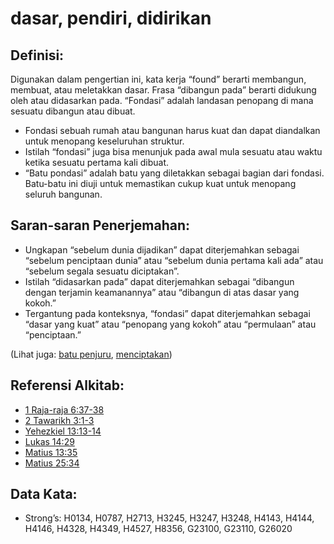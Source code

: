 # dasar, pendiri, didirikan

## Definisi:

Digunakan dalam pengertian ini, kata kerja “found” berarti membangun, membuat, atau meletakkan dasar. Frasa “dibangun pada” berarti didukung oleh atau didasarkan pada. “Fondasi” adalah landasan penopang di mana sesuatu dibangun atau dibuat.

* Fondasi sebuah rumah atau bangunan harus kuat dan dapat diandalkan untuk menopang keseluruhan struktur.
* Istilah “fondasi” juga bisa menunjuk pada awal mula sesuatu atau waktu ketika sesuatu pertama kali dibuat.
* “Batu pondasi” adalah batu yang diletakkan sebagai bagian dari fondasi. Batu-batu ini diuji untuk memastikan cukup kuat untuk menopang seluruh bangunan.

## Saran-saran Penerjemahan:

* Ungkapan “sebelum dunia dijadikan” dapat diterjemahkan sebagai “sebelum penciptaan dunia” atau “sebelum dunia pertama kali ada” atau “sebelum segala sesuatu diciptakan”.
* Istilah “didasarkan pada” dapat diterjemahkan sebagai “dibangun dengan terjamin keamanannya” atau “dibangun di atas dasar yang kokoh.”
* Tergantung pada konteksnya, “fondasi” dapat diterjemahkan sebagai “dasar yang kuat” atau “penopang yang kokoh” atau “permulaan” atau “penciptaan.”

(Lihat juga: [batu penjuru](../kt/cornerstone.md), [menciptakan](../other/creation.md))

## Referensi Alkitab:

* [1 Raja-raja 6:37-38](rc://en/tn/help/1ki/06/37)
* [2 Tawarikh 3:1-3](rc://en/tn/help/2ch/03/01)
* [Yehezkiel 13:13-14](rc://en/tn/help/ezk/13/13)
* [Lukas 14:29](rc://en/tn/help/luk/14/29)
* [Matius 13:35](rc://en/tn/help/mat/13/35)
* [Matius 25:34](rc://en/tn/help/mat/25/34)

## Data Kata:

* Strong’s: H0134, H0787, H2713, H3245, H3247, H3248, H4143, H4144, H4146, H4328, H4349, H4527, H8356, G23100, G23110, G26020
